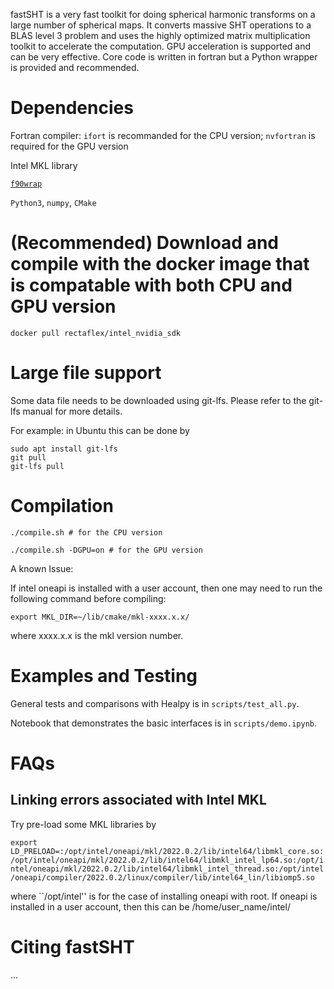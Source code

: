 fastSHT is a very fast toolkit for doing spherical harmonic transforms on a large number of spherical maps. It converts massive SHT operations to a BLAS level 3 problem and uses the highly optimized matrix multiplication toolkit to accelerate the computation. GPU acceleration is supported and can be very effective. Core code is written in fortran but a Python wrapper is provided and recommended.


# Dependencies

Fortran compiler: `ifort` is recommanded for the CPU version; `nvfortran` is required for the GPU version

Intel MKL library

[`f90wrap`](https://github.com/jameskermode/f90wrap)

`Python3`, `numpy`, `CMake`


# (Recommended) Download and compile with the docker image that is compatable with both CPU and GPU version

```
docker pull rectaflex/intel_nvidia_sdk
```

# Large file support
Some data file needs to be downloaded using git-lfs. Please refer to the git-lfs manual for more details. 

For example: in Ubuntu this can be done by
```
sudo apt install git-lfs
git pull
git-lfs pull
```

# Compilation

```
./compile.sh # for the CPU version
```

```
./compile.sh -DGPU=on # for the GPU version
```

A known Issue:

If intel oneapi is installed with a user account, then one may need to run the following command before compiling:
```
export MKL_DIR=~/lib/cmake/mkl-xxxx.x.x/
```
where xxxx.x.x is the mkl version number.

# Examples and Testing
General tests and comparisons with Healpy is in `scripts/test_all.py`.

Notebook that demonstrates the basic interfaces is in  `scripts/demo.ipynb`.

# FAQs

## Linking errors associated with Intel MKL

Try pre-load some MKL libraries by

`export LD_PRELOAD=:/opt/intel/oneapi/mkl/2022.0.2/lib/intel64/libmkl_core.so:/opt/intel/oneapi/mkl/2022.0.2/lib/intel64/libmkl_intel_lp64.so:/opt/intel/oneapi/mkl/2022.0.2/lib/intel64/libmkl_intel_thread.so:/opt/intel/oneapi/compiler/2022.0.2/linux/compiler/lib/intel64_lin/libiomp5.so`

where ``/opt/intel'' is for the case of installing oneapi with root. If oneapi is installed in a user account, then this can be /home/user_name/intel/

# Citing fastSHT

...
